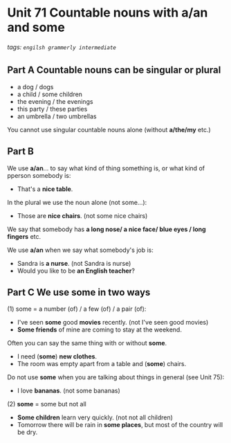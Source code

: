 # Unit 71 Countable nouns with **a/an** and **some**
###### tags: `engilsh grammerly intermediate`

## Part A Countable nouns can be singular or plural
- a dog / dogs
- a child / some children
- the evening / the evenings
- this party / these parties
- an umbrella / two umbrellas

You cannot use singular countable nouns alone (without **a/the/my** etc.)

## Part B 
We use **a/an**... to say what kind of thing something is, or what kind of pperson somebody is:
- That's a **nice table**.

In the plural we use the noun alone (not some...):
- Those are **nice chairs**. (not some nice chairs)

We say that somebody has **a long nose/ a nice face/ blue eyes / long fingers** etc.

We use **a/an** when we say what somebody's job is:
- Sandra is **a nurse**. (not Sandra is nurse)
- Would you like to be **an English teacher**?

## Part C We use **some** in two ways
(1) some = a number (of) / a few (of) / a pair (of):
- I've seen **some** good **movies** recently. (not I've seen good movies)
- **Some friends** of mine are coming to stay at the weekend.

Often you can say the same thing with or without **some**.
- I need (**some**) **new clothes**.
- The room was empty apart from a table and (**some**) chairs.

Do not use **some** when you are talking about things in general (see Unit 75):
- I love **bananas**. (not some bananas)

(2) **some** = some but not all
- **Some children** learn very quickly. (not not all children)
- Tomorrow there will be rain in **some places**, but most of the country will be dry.


